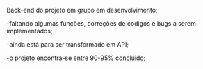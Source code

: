 Back-end do projeto em grupo em desenvolvimento;

-faltando algumas funções, correções de codigos e bugs a serem implementados; 

-ainda está para ser transformado em API;

-o projeto encontra-se entre 90-95% concluido;

